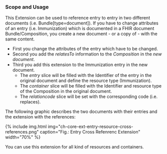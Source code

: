 ### Scope and Usage

This Extension can be used to reference entry to entry in two different documents (i.e. Bundle[type=document]).
If you have to change attributes of an entry (i.e. Immunization) which is documented in a FHIR document Bundle/Composition,
you create a new document - or a copy of - with the same content.
* First you change the attributes of the entry which have to be changed.
* Second you add the *relatesTo* information to the *Composition* in the *new document*.
* Third you add this extension to the Immunization entry in the new document. 
  * The *entry* slice will be filled with the Identifier of the entry in the original document and define the resource type (Immunization). 
  * The *container* slice will be filled with the Identifier and resource type of the Composition in the original document.
  * The *relationcode* slice will be set with the corresponding code (i.e. replaces).

The following graphic describes the two documents with their entries and the extension with the references:
<div>{% include img.html img="ch-core-ext-entry-resource-cross-references.png" caption="Fig.: Entry Cross Refenrenc Extension" width="70%" %}</div>

You can use this extension for all kind of resources and containers.


